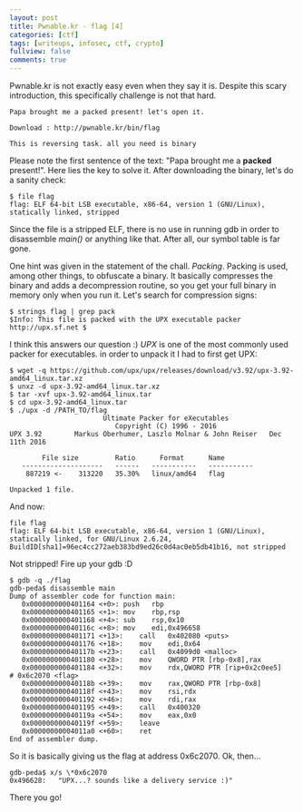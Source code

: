 ```yaml
---
layout: post
title: Pwnable.kr - flag [4] 
categories: [ctf]
tags: [writeups, infosec, ctf, crypto]
fullview: false
comments: true
---
```

Pwnable.kr is not exactly easy even when they say it is. Despite this scary introduction, this specifically challenge is not that hard.

~~~~
Papa brought me a packed present! let's open it.

Download : http://pwnable.kr/bin/flag

This is reversing task. all you need is binary
~~~~

Please note the first sentence of the text: "Papa brought me a **packed** present!". Here lies the key to solve it.
After downloading the binary, let's do a sanity check:

~~~~
$ file flag
flag: ELF 64-bit LSB executable, x86-64, version 1 (GNU/Linux), statically linked, stripped
~~~~

Since the file is a stripped ELF, there is no use in running gdb in order to disassemble *main()* or anything like that. After all, our symbol table is far gone.

One hint was given in the statement of the chall. *Packing*. Packing is used, among other things, to obfuscate a binary. It basically compresses the binary and adds a decompression routine, so you get your full binary in memory only when you run it. Let's search for compression signs:

~~~~
$ strings flag | grep pack
$Info: This file is packed with the UPX executable packer http://upx.sf.net $
~~~~

I think this answers our question :) *UPX* is one of the most commonly used packer for executables. in order to unpack it I had to first get UPX:

~~~~
$ wget -q https://github.com/upx/upx/releases/download/v3.92/upx-3.92-amd64_linux.tar.xz
$ unxz -d upx-3.92-amd64_linux.tar.xz
$ tar -xvf upx-3.92-amd64_linux.tar
$ cd upx-3.92-amd64_linux.tar
$ ./upx -d /PATH_TO/flag
                       Ultimate Packer for eXecutables
                          Copyright (C) 1996 - 2016
UPX 3.92        Markus Oberhumer, Laszlo Molnar & John Reiser   Dec 11th 2016

        File size         Ratio      Format      Name
   --------------------   ------   -----------   -----------
    887219 <-    313220   35.30%   linux/amd64   flag

Unpacked 1 file.
~~~~

And now:

~~~~
file flag 
flag: ELF 64-bit LSB executable, x86-64, version 1 (GNU/Linux), statically linked, for GNU/Linux 2.6.24, BuildID[sha1]=96ec4cc272aeb383bd9ed26c0d4ac0eb5db41b16, not stripped
~~~~

Not stripped! Fire up your gdb :D

~~~~
$ gdb -q ./flag
gdb-peda$ disassemble main
Dump of assembler code for function main:
   0x0000000000401164 <+0>: push   rbp
   0x0000000000401165 <+1>: mov    rbp,rsp
   0x0000000000401168 <+4>: sub    rsp,0x10
   0x000000000040116c <+8>: mov    edi,0x496658
   0x0000000000401171 <+13>:    call   0x402080 <puts>
   0x0000000000401176 <+18>:    mov    edi,0x64
   0x000000000040117b <+23>:    call   0x4099d0 <malloc>
   0x0000000000401180 <+28>:    mov    QWORD PTR [rbp-0x8],rax
   0x0000000000401184 <+32>:    mov    rdx,QWORD PTR [rip+0x2c0ee5]        # 0x6c2070 <flag>
   0x000000000040118b <+39>:    mov    rax,QWORD PTR [rbp-0x8]
   0x000000000040118f <+43>:    mov    rsi,rdx
   0x0000000000401192 <+46>:    mov    rdi,rax
   0x0000000000401195 <+49>:    call   0x400320
   0x000000000040119a <+54>:    mov    eax,0x0
   0x000000000040119f <+59>:    leave  
   0x00000000004011a0 <+60>:    ret    
End of assembler dump.
~~~~

So it is basically giving us the flag at address 0x6c2070. Ok, then...

~~~~
gdb-peda$ x/s \*0x6c2070
0x496628:   "UPX...? sounds like a delivery service :)"
~~~~

There you go!
